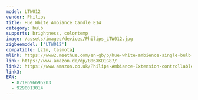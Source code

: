 ```yaml
---
model: LTW012
vendor: Philips
title: Hue White Ambiance Candle E14
category: bulb
supports: brightness, colortemp
image: /assets/images/devices/Philips_LTW012.jpg
zigbeemodel: ['LTW012']
compatible: [z2m, tasmota]
mlink: https://www2.meethue.com/en-gb/p/hue-white-ambience-single-bulb-e14/8718696695203
link: https://www.amazon.de/dp/B06XKD1G87/
link2: https://www.amazon.co.uk/Philips-Ambiance-Extension-controllable-compatible/dp/B06XKD1G87/
link3: 
EAN: 
  - 8718696695203
  - 9290013014
---
```

